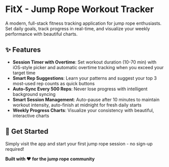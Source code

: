 # FitX - Jump Rope Workout Tracker

A modern, full-stack fitness tracking application for jump rope enthusiasts. Set daily goals, track progress in real-time, and visualize your weekly performance with beautiful charts.

## ✨ Features

- **Session Timer with Overtime**: Set workout duration (10-70 min) with iOS-style picker and automatic overtime tracking when you exceed your target time
- **Smart Rep Suggestions**: Learn your patterns and suggest your top 3 most-used rep counts as quick buttons
- **Auto-Sync Every 500 Reps**: Never lose progress with intelligent background syncing
- **Smart Session Management**: Auto-pause after 10 minutes to maintain workout intensity, auto-finish at midnight for fresh daily starts
- **Weekly Progress Charts**: Visualize your consistency with beautiful, interactive charts

## 🚀 Get Started

Simply visit the app and start your first jump rope session - no sign-up required!

**Built with ❤️ for the jump rope community**